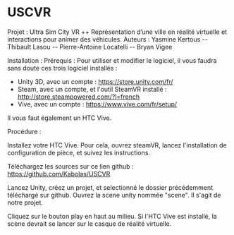 # USCVR
Projet :
Ultra Sim City VR ++
Représentation d’une ville en réalité virtuelle et interactions pour animer des véhicules.
Auteurs :
Yasmine Kertous -- Thibault Lasou -- Pierre-Antoine Locatelli -- Bryan Vigee


Installation : 
Prérequis :
Pour utiliser et modifier le logiciel, il vous faudra sans doute ces trois logiciel installés :
- Unity 3D, avec un compte : https://store.unity.com/fr/
- Steam, avec un compte, et l'outil SteamVR installé : http://store.steampowered.com/?l=french
- Vive, avec un compte : https://www.vive.com/fr/setup/

Il vous faut également un HTC Vive.

Procédure :

Installez votre HTC Vive. Pour cela, ouvrez steamVR, lancez l'installation de configuration de pièce, et suivez les instructions.

Téléchargez les sources sur ce lien github : https://github.com/Kabolas/USCVR

Lancez Unity, créez un projet, et selectionné le dossier précédemment téléchargé sur github.
Ouvrez la scene unity nommée "scene". Il s'agit de notre projet.

Cliquez sur le bouton play en haut au milieu. Si l'HTC Vive est installé, la scène devrait se lancer sur le casque de réalité virtuelle.
